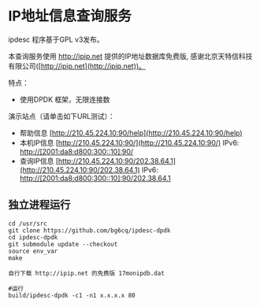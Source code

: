 # IP地址信息查询服务

ipdesc 程序基于GPL v3发布。

本查询服务使用 http://ipip.net 提供的IP地址数据库免费版, 感谢北京天特信科技有限公司([http://ipip.net](http://ipip.net))。

特点：

* 使用DPDK 框架，无限连接数

演示站点（请单击如下URL测试）：

* 帮助信息 [http://210.45.224.10:90/help](http://210.45.224.10:90/help)
* 本机IP信息 [http://210.45.224.10:90/](http://210.45.224.10:90/) IPv6: [http://[2001:da8:d800:300::10]:90/](http://[2001:da8:d800:300::10]:90/)
* 查询IP信息 [http://210.45.224.10:90/202.38.64.1](http://210.45.224.10:90/202.38.64.1) IPv6: [http://[2001:da8:d800:300::10]:90/202.38.64.1](http://[2001:da8:d800:300::10]:90/202.38.64.1)

## 独立进程运行

```
cd /usr/src
git clone https://github.com/bg6cq/ipdesc-dpdk
cd ipdesc-dpdk
git submodule update --checkout
source env_var
make

自行下载 http://ipip.net 的免费版 17monipdb.dat

#运行
build/ipdesc-dpdk -c1 -n1 x.x.x.x 80 
```

